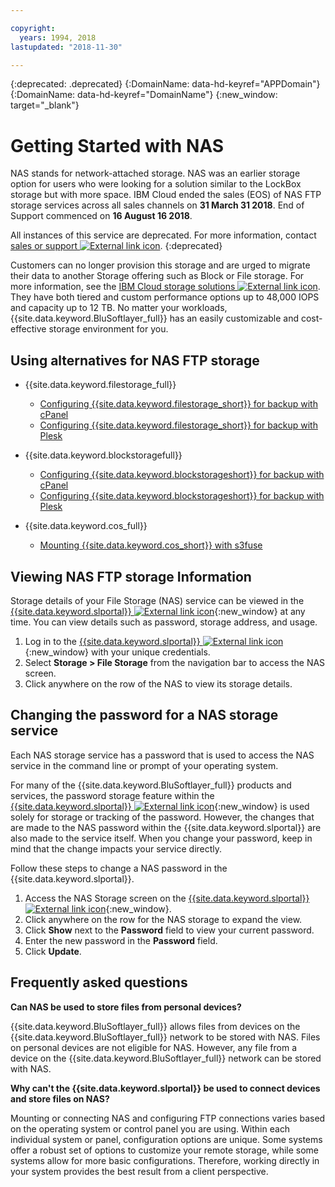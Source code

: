 ```yaml
---

copyright:
  years: 1994, 2018
lastupdated: "2018-11-30"

---
```

{:deprecated: .deprecated}
{:DomainName: data-hd-keyref="APPDomain"}
{:DomainName: data-hd-keyref="DomainName"}
{:new_window: target="_blank"}

# Getting Started with NAS

NAS stands for network-attached storage. NAS was an earlier storage option for users who were looking for a solution similar to the LockBox storage but with more space. IBM Cloud ended the sales (EOS) of NAS FTP storage services across all sales channels on **31 March 31 2018**. End of Support commenced on **16 August 16 2018**.

All instances of this service are deprecated. For more information, contact [sales or support ![External link icon](../../icons/launch-glyph.svg "External link icon")](https://www.ibm.com/cloud-computing/bluemix/contact-us).
{:deprecated}

Customers can no longer provision this storage and are urged to migrate their data to another Storage offering such as Block or File storage. For more information, see the [IBM Cloud storage solutions ![External link icon](../../icons/launch-glyph.svg "External link icon")](https://www.ibm.com/cloud/storage). They have both tiered and custom performance options up to 48,000 IOPS and capacity up to 12 TB. No matter your workloads, {{site.data.keyword.BluSoftlayer_full}} has an easily customizable and cost-effective storage environment for you.

## Using alternatives for NAS FTP storage

* {{site.data.keyword.filestorage_full}}
  - [Configuring {{site.data.keyword.filestorage_short}} for backup with cPanel](https://{DomainName}docs/infrastructure/FileStorage/configure-backup-cpanel.html)
  - [Configuring {{site.data.keyword.filestorage_short}} for backup with Plesk](https://{DomainName}/docs/infrastructure/FileStorage/configure-backup-plesk.html)

* {{site.data.keyword.blockstoragefull}}
  - [Configuring {{site.data.keyword.blockstorageshort}} for backup with cPanel](https://{DomainName}/docs/infrastructure/BlockStorage/configure-backup-cpanel.html)
  - [Configuring {{site.data.keyword.blockstorageshort}} for backup with Plesk](https://{DomainName}/docs/infrastructure/BlockStorage/configure-backup-plesk.html)

* {{site.data.keyword.cos_full}}
  - [Mounting {{site.data.keyword.cos_short}} with s3fuse](configure-cos-s3fuse.html)


## Viewing NAS FTP storage Information

Storage details of your File Storage (NAS) service can be viewed in the [{{site.data.keyword.slportal}} ![External link icon](../../icons/launch-glyph.svg "External link icon")](https://control.softlayer.com/){:new_window} at any time. You can view details such as password, storage address, and usage.

1. Log in to the [{{site.data.keyword.slportal}} ![External link icon](../../icons/launch-glyph.svg "External link icon")](https://control.softlayer.com/){:new_window} with your unique credentials.
2. Select **Storage > File Storage** from the navigation bar to access the NAS screen.
2. Click anywhere on the row of the NAS to view its storage details.

## Changing the password for a NAS storage service

Each NAS storage service has a password that is used to access the NAS service in the command line or prompt of your operating system.

For many of the {{site.data.keyword.BluSoftlayer_full}} products and services, the password storage feature within the [{{site.data.keyword.slportal}} ![External link icon](../../icons/launch-glyph.svg "External link icon")](https://control.softlayer.com/){:new_window} is used solely for storage or tracking of the password. However, the changes that are made to the NAS password within the {{site.data.keyword.slportal}} are also made to the service itself. When you change your password, keep in mind that the change impacts your service directly.

Follow these steps to change a NAS password in the {{site.data.keyword.slportal}}.

1. Access the NAS Storage screen on the [{{site.data.keyword.slportal}} ![External link icon](../../icons/launch-glyph.svg "External link icon")](https://control.softlayer.com/){:new_window}.
2. Click anywhere on the row for the NAS storage to expand the view.
3. Click **Show** next to the **Password** field to view your current password.
4. Enter the new password in the **Password** field.
5. Click **Update**.

## Frequently asked questions

**Can NAS be used to store files from personal devices?**

{{site.data.keyword.BluSoftlayer_full}} allows files from devices on the {{site.data.keyword.BluSoftlayer_full}} network to be stored with NAS. Files on personal devices are not eligible for NAS. However, any file from a device on the {{site.data.keyword.BluSoftlayer_full}} network can be stored with NAS.

**Why can't the {{site.data.keyword.slportal}} be used to connect devices and store files on NAS?**

Mounting or connecting NAS and configuring FTP connections varies based on the operating system or control panel you are using. Within each individual system or panel, configuration options are unique. Some systems offer a robust set of options to customize your remote storage, while some systems allow for more basic configurations. Therefore, working directly in your system provides the best result from a client perspective.
